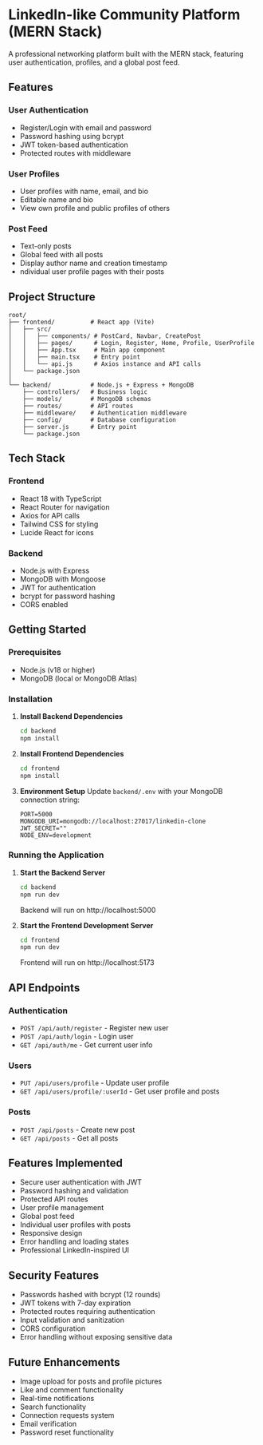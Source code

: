 # LinkedIn-like Community Platform (MERN Stack)

A professional networking platform built with the MERN stack, featuring user authentication, profiles, and a global post feed.

## Features

### User Authentication
- Register/Login with email and password
- Password hashing using bcrypt
- JWT token-based authentication
- Protected routes with middleware

### User Profiles
- User profiles with name, email, and bio
- Editable name and bio
- View own profile and public profiles of others

### Post Feed
- Text-only posts
- Global feed with all posts
- Display author name and creation timestamp
- ndividual user profile pages with their posts

## Project Structure

```
root/
├── frontend/          # React app (Vite)
│   ├── src/
│   │   ├── components/ # PostCard, Navbar, CreatePost
│   │   ├── pages/      # Login, Register, Home, Profile, UserProfile
│   │   ├── App.tsx     # Main app component
│   │   ├── main.tsx    # Entry point
│   │   └── api.js      # Axios instance and API calls
│   └── package.json
│
└── backend/           # Node.js + Express + MongoDB 
    ├── controllers/   # Business logic
    ├── models/        # MongoDB schemas
    ├── routes/        # API routes
    ├── middleware/    # Authentication middleware
    ├── config/        # Database configuration
    ├── server.js      # Entry point
    └── package.json
```

## Tech Stack

### Frontend
- React 18 with TypeScript
- React Router for navigation
- Axios for API calls
- Tailwind CSS for styling
- Lucide React for icons

### Backend
- Node.js with Express
- MongoDB with Mongoose
- JWT for authentication
- bcrypt for password hashing
- CORS enabled

## Getting Started

### Prerequisites
- Node.js (v18 or higher)
- MongoDB (local or MongoDB Atlas)

### Installation

1. **Install Backend Dependencies**
   ```bash
   cd backend
   npm install
   ```

2. **Install Frontend Dependencies**
   ```bash
   cd frontend
   npm install
   ```

3. **Environment Setup**
   Update `backend/.env` with your MongoDB connection string:
   ```env
   PORT=5000
   MONGODB_URI=mongodb://localhost:27017/linkedin-clone
   JWT_SECRET=""
   NODE_ENV=development
   ```

### Running the Application

1. **Start the Backend Server**
   ```bash
   cd backend
   npm run dev
   ```
   Backend will run on http://localhost:5000

2. **Start the Frontend Development Server**
   ```bash
   cd frontend
   npm run dev
   ```
   Frontend will run on http://localhost:5173

## API Endpoints

### Authentication
- `POST /api/auth/register` - Register new user
- `POST /api/auth/login` - Login user  
- `GET /api/auth/me` - Get current user info

### Users
- `PUT /api/users/profile` - Update user profile
- `GET /api/users/profile/:userId` - Get user profile and posts

### Posts
- `POST /api/posts` - Create new post
- `GET /api/posts` - Get all posts

## Features Implemented

-  Secure user authentication with JWT
-  Password hashing and validation
-  Protected API routes
-  User profile management
-  Global post feed
-  Individual user profiles with posts
-  Responsive design
-  Error handling and loading states
-  Professional LinkedIn-inspired UI

## Security Features

- Passwords hashed with bcrypt (12 rounds)
- JWT tokens with 7-day expiration
- Protected routes requiring authentication
- Input validation and sanitization
- CORS configuration
- Error handling without exposing sensitive data

## Future Enhancements

- Image upload for posts and profile pictures
- Like and comment functionality
- Real-time notifications
- Search functionality
- Connection requests system
- Email verification
- Password reset functionality
